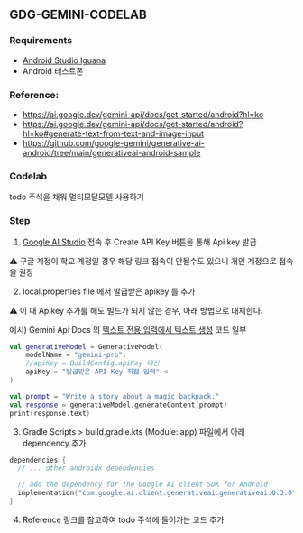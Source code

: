 ## GDG-GEMINI-CODELAB

### Requirements
- [Android Studio Iguana](https://developer.android.com/studio?hl=ko)
- Android 테스트폰

### Reference:
- https://ai.google.dev/gemini-api/docs/get-started/android?hl=ko
- https://ai.google.dev/gemini-api/docs/get-started/android?hl=ko#generate-text-from-text-and-image-input
- https://github.com/google-gemini/generative-ai-android/tree/main/generativeai-android-sample

### Codelab
todo 주석을 채워 멀티모달모델 사용하기

### Step
1. [Google AI Studio](https://aistudio.google.com/app/apikey) 접속 후 Create API Key 버튼을 통해 Api key 발급

⚠️ 구글 계정이 학교 계정일 경우 해당 링크 접속이 안될수도 있으니 개인 계정으로 접속을 권장

2. local.properties file 에서 발급받은 apikey 를 추가

⚠️ 이 때 Apikey 추가를 해도 빌드가 되지 않는 경우, 아래 방법으로 대체한다.

예시) Gemini Api Docs 의 [텍스트 전용 입력에서 텍스트 생성](https://ai.google.dev/gemini-api/docs/get-started/android?hl=ko#generate-text-from-text-input) 코드 일부
``` kotlin
val generativeModel = GenerativeModel(
    modelName = "gemini-pro",
    //apiKey = BuildConfig.apiKey 대신
    apiKey = "발급받은 API Key 직접 입력" <----
)

val prompt = "Write a story about a magic backpack."
val response = generativeModel.generateContent(prompt)
print(response.text)
```

3. Gradle Scripts > build.gradle.kts (Module: app) 파일에서 아래 dependency 추가
``` kotlin
dependencies {
  // ... other androidx dependencies

  // add the dependency for the Google AI client SDK for Android
  implementation("com.google.ai.client.generativeai:generativeai:0.3.0")
}
```
4. Reference 링크를 참고하여 todo 주석에 들어가는 코드 추가

